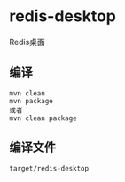 # redis-desktop
Redis桌面

## 编译
```
mvn clean
mvn package
或者
mvn clean package
```


## 编译文件 
```
target/redis-desktop
```